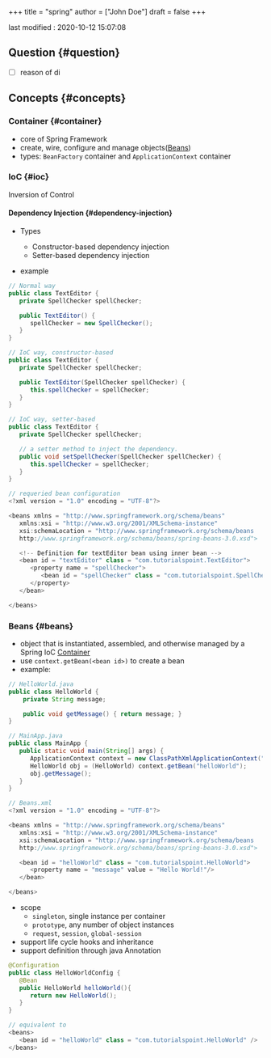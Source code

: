 +++
title = "spring"
author = ["John Doe"]
draft = false
+++

last modified
: 2020-10-12 15:07:08


## Question {#question}

-   [ ] reason of di


## Concepts {#concepts}


### Container {#container}

-   core of Spring Framework
-   create, wire, configure and manage objects([Beans](#beans))
-   types: `BeanFactory` container and `ApplicationContext` container


### IoC {#ioc}

Inversion of Control


#### Dependency Injection {#dependency-injection}

-   Types
    -   Constructor-based dependency injection
    -   Setter-based dependency injection

-   example

<!--listend-->

```java
// Normal way
public class TextEditor {
   private SpellChecker spellChecker;

   public TextEditor() {
      spellChecker = new SpellChecker();
   }
}

// IoC way, constructor-based
public class TextEditor {
   private SpellChecker spellChecker;

   public TextEditor(SpellChecker spellChecker) {
      this.spellChecker = spellChecker;
   }
}

// IoC way, setter-based
public class TextEditor {
   private SpellChecker spellChecker;

   // a setter method to inject the dependency.
   public void setSpellChecker(SpellChecker spellChecker) {
      this.spellChecker = spellChecker;
   }
}

// requeried bean configuration
<?xml version = "1.0" encoding = "UTF-8"?>

<beans xmlns = "http://www.springframework.org/schema/beans"
   xmlns:xsi = "http://www.w3.org/2001/XMLSchema-instance"
   xsi:schemaLocation = "http://www.springframework.org/schema/beans
   http://www.springframework.org/schema/beans/spring-beans-3.0.xsd">

   <!-- Definition for textEditor bean using inner bean -->
   <bean id = "textEditor" class = "com.tutorialspoint.TextEditor">
      <property name = "spellChecker">
         <bean id = "spellChecker" class = "com.tutorialspoint.SpellChecker"/>
      </property>
   </bean>

</beans>
```


### Beans {#beans}

-   object that is instantiated, assembled, and otherwise managed by a Spring IoC [Container](#container)
-   use `context.getBean(<bean id>)` to create a bean
-   example:

<!--listend-->

```java
// HelloWorld.java
public class HelloWorld {
    private String message;

    public void getMessage() { return message; }
}

// MainApp.java
public class MainApp {
   public static void main(String[] args) {
      ApplicationContext context = new ClassPathXmlApplicationContext("Beans.xml");
      HelloWorld obj = (HelloWorld) context.getBean("helloWorld");
      obj.getMessage();
   }
}

// Beans.xml
<?xml version = "1.0" encoding = "UTF-8"?>

<beans xmlns = "http://www.springframework.org/schema/beans"
   xmlns:xsi = "http://www.w3.org/2001/XMLSchema-instance"
   xsi:schemaLocation = "http://www.springframework.org/schema/beans
   http://www.springframework.org/schema/beans/spring-beans-3.0.xsd">

   <bean id = "helloWorld" class = "com.tutorialspoint.HelloWorld">
      <property name = "message" value = "Hello World!"/>
   </bean>

</beans>
```

-   scope
    -   `singleton`, single instance per container
    -   `prototype`, any number of object instances
    -   `request`, `session`, `global-session`
-   support life cycle hooks and inheritance
-   support definition through java Annotation

<!--listend-->

```java
@Configuration
public class HelloWorldConfig {
   @Bean
   public HelloWorld helloWorld(){
      return new HelloWorld();
   }
}

// equivalent to
<beans>
   <bean id = "helloWorld" class = "com.tutorialspoint.HelloWorld" />
</beans>
```
